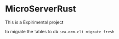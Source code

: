 # MicroServerRust

This is a Expirimental project 

to migrate the tables to db 
 ```sea-orm-cli migrate fresh```